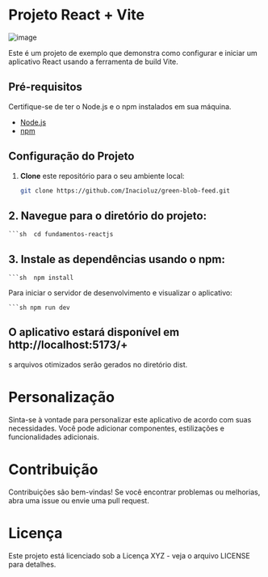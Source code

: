 
# Projeto React + Vite
![image](https://github.com/Inacioluz/green-blob-feed/assets/108021488/239cf914-8bb0-46b7-953a-ff2962257a1e)


Este é um projeto de exemplo que demonstra como configurar e iniciar um aplicativo React usando a ferramenta de build Vite.

## Pré-requisitos

Certifique-se de ter o Node.js e o npm instalados em sua máquina.

- [Node.js](https://nodejs.org/)
- [npm](https://www.npmjs.com/)

## Configuração do Projeto

1. **Clone** este repositório para o seu ambiente local:

   ```sh
   git clone https://github.com/Inacioluz/green-blob-feed.git


## 2. **Navegue** para o diretório do projeto:

    ```sh  cd fundamentos-reactjs
  

## 3. Instale as dependências usando o npm:

    ```sh  npm install

   
Para iniciar o servidor de desenvolvimento e visualizar o aplicativo:

    ```sh npm run dev
  

 ## O aplicativo estará disponível em http://localhost:5173/+

 s arquivos otimizados serão gerados no diretório dist.

 # Personalização
Sinta-se à vontade para personalizar este aplicativo de acordo com suas necessidades. Você pode adicionar componentes, estilizações e funcionalidades adicionais.

 # Contribuição
Contribuições são bem-vindas! Se você encontrar problemas ou melhorias, abra uma issue ou envie uma pull request.

 # Licença
Este projeto está licenciado sob a Licença XYZ - veja o arquivo LICENSE para detalhes.

